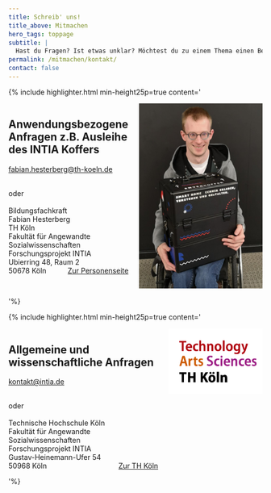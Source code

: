 ```yaml
---
title: Schreib' uns!
title_above: Mitmachen
hero_tags: toppage
subtitle: |
  Hast du Fragen? Ist etwas unklar? Möchtest du zu einem Thema einen Beitrag leisten? Dann nimm Kontakt mit uns auf. Wir suchen in unserem Team die richtige Ansprechperson und melden uns mit einer Antwort, so schnell es geht. Wenn du magst, nehmen wir gerne deine Kontaktdaten in unsere Datenbank auf.
permalink: /mitmachen/kontakt/
contact: false
---
```


{% include highlighter.html min-height25p=true content='

<div class="columns">
<div class="column">

## Anwendungsbezogene Anfragen z.B. Ausleihe des INTIA Koffers

[fabian.hesterberg@th-koeln.de](mailto:fabian.hesterberg@th-koeln.de)

<br>
oder
<br>
<br>
Bildungsfachkraft
<br>
Fabian Hesterberg
<br>
TH Köln
<br>
Fakultät für Angewandte Sozialwissenschaften
<br>
Forschungsprojekt INTIA
<br>
Ubierring 48, Raum 2
<br>
50678 Köln
<a href="https://www.th-koeln.de/personen/fabian.hesterberg/" class="button is-rounded is-dark" style="float: right">
<span>Zur Personenseite</span>
<span class="icon is-small">
<i class="fas icon-external fa-xs invert"></i>
</span>
</a>
</div>
<div class="column">
<img style="height: auto;" src="/assets/img/uploads/fabian_hesterberg_small.jpg">
</div>
</div>

'%}

{% include highlighter.html min-height25p=true content='

<div class="columns">
<div class="column">

## Allgemeine und wissenschaftliche Anfragen

[kontakt@intia.de](mailto:kontakt@intia.de)

<br>
oder
<br>
<br>
Technische Hochschule Köln
<br>
Fakultät für Angewandte Sozialwissenschaften
<br>
Forschungsprojekt INTIA
<br>
Gustav-Heinemann-Ufer 54
<br>
50968 Köln
<a href="https://www.th-koeln.de/" class="button is-rounded is-dark" style="float: right">
<span>Zur TH Köln</span>
<span class="icon is-small">
<i class="fas icon-external fa-xs invert"></i>
</span>
</a>
</div>
<div class="column">
<img style="height: auto;" src="/assets/img/logos/TH_Single.png">
</div>
</div>

'%}
